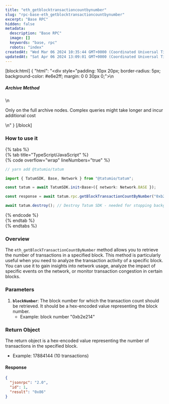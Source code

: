 ```yaml
---
title: "eth_getblocktransactioncountbynumber"
slug: "rpc-base-eth_getblocktransactioncountbynumber"
excerpt: "Base RPC"
hidden: false
metadata: 
  description: "Base RPC"
  image: []
  keywords: "base, rpc"
  robots: "index"
createdAt: "Wed Mar 06 2024 10:35:44 GMT+0000 (Coordinated Universal Time)"
updatedAt: "Sat Apr 06 2024 13:09:01 GMT+0000 (Coordinated Universal Time)"
---
```

[block:html]
{
  "html": "<div style=\"padding: 10px 20px; border-radius: 5px; background-color: #e6e2ff; margin: 0 0 30px 0;\">\n  <h5>Archive Method</h5>\n  <p>Only on the full archive nodes. Complex queries might take longer and incur additional cost</p>\n</div>"
}
[/block]


### How to use it

{% tabs %}  
{% tab title="TypeScript/JavaScript" %}  
{% code overflow="wrap" lineNumbers="true" %}

```typescript
// yarn add @tatumio/tatum

import { TatumSDK, Base, Network } from "@tatumio/tatum";

const tatum = await TatumSDK.init<Base>({ network: Network.BASE });

const response = await tatum.rpc.getBlockTransactionCountByNumber("0xb2ef82");

await tatum.destroy(); // Destroy Tatum SDK - needed for stopping background jobs
```

{% endcode %}  
{% endtab %}  
{% endtabs %}

### Overview

The `eth_getBlockTransactionCountByNumber` method allows you to retrieve the number of transactions in a specified block. This method is particularly useful when you need to analyze the transaction activity of a specific block. You can use it to gain insights into network usage, analyze the impact of specific events on the network, or monitor transaction congestion in certain blocks.

### Parameters

1. **`blockNumber`**: The block number for which the transaction count should be retrieved. It should be a hex-encoded value representing the block number.
   - Example: block number "0xb2e214"

### Return Object

The return object is a hex-encoded value representing the number of transactions in the specified block.

- Example: 17884144 (10 transactions)

#### Response

```json
{
  "jsonrpc": "2.0",
  "id": 1,
  "result": "0x86"
}
```
